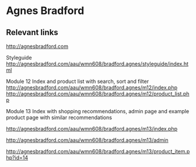 # Agnes Bradford

## Relevant links
http://agnesbradford.com

Styleguide
http://agnesbradford.com/aau/wmn608/bradford.agnes/styleguide/index.html

Module 12
Index and product list with search, sort and filter
http://agnesbradford.com/aau/wmn608/bradford.agnes/m12/index.php
http://agnesbradford.com/aau/wmn608/bradford.agnes/m12/product_list.php

Module 13
Index with shopping recommendations, admin page and example product page with similar recommendations

http://agnesbradford.com/aau/wmn608/bradford.agnes/m13/index.php

http://agnesbradford.com/aau/wmn608/bradford.agnes/m13/admin


http://agnesbradford.com/aau/wmn608/bradford.agnes/m13/product_item.php?id=14



